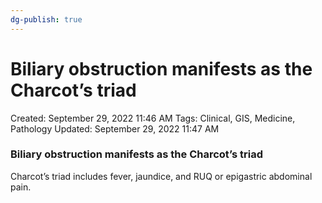 ```yaml
---
dg-publish: true
---
```


# Biliary obstruction manifests as the Charcot’s triad

Created: September 29, 2022 11:46 AM
Tags: Clinical, GIS, Medicine, Pathology
Updated: September 29, 2022 11:47 AM

### Biliary obstruction manifests as the Charcot’s triad

Charcot’s triad includes fever, jaundice, and RUQ or epigastric abdominal pain.